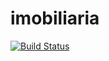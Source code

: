 # imobiliaria

[![Build Status](https://travis-ci.org/jorgeltpf/imobiliaria.svg?branch=master)](https://travis-ci.org/jorgeltpf/imobiliaria)

